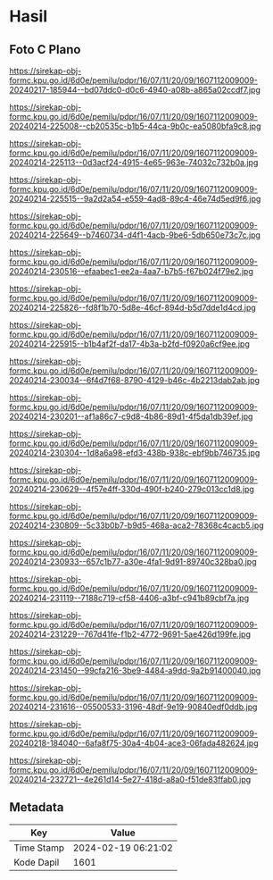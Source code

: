 # Hasil

## Foto C Plano

https://sirekap-obj-formc.kpu.go.id/6d0e/pemilu/pdpr/16/07/11/20/09/1607112009009-20240217-185944--bd07ddc0-d0c6-4940-a08b-a865a02ccdf7.jpg

https://sirekap-obj-formc.kpu.go.id/6d0e/pemilu/pdpr/16/07/11/20/09/1607112009009-20240214-225008--cb20535c-b1b5-44ca-9b0c-ea5080bfa9c8.jpg

https://sirekap-obj-formc.kpu.go.id/6d0e/pemilu/pdpr/16/07/11/20/09/1607112009009-20240214-225113--0d3acf24-4915-4e65-963e-74032c732b0a.jpg

https://sirekap-obj-formc.kpu.go.id/6d0e/pemilu/pdpr/16/07/11/20/09/1607112009009-20240214-225515--9a2d2a54-e559-4ad8-89c4-46e74d5ed9f6.jpg

https://sirekap-obj-formc.kpu.go.id/6d0e/pemilu/pdpr/16/07/11/20/09/1607112009009-20240214-225649--b7460734-d4f1-4acb-9be6-5db650e73c7c.jpg

https://sirekap-obj-formc.kpu.go.id/6d0e/pemilu/pdpr/16/07/11/20/09/1607112009009-20240214-230516--efaabec1-ee2a-4aa7-b7b5-f67b024f79e2.jpg

https://sirekap-obj-formc.kpu.go.id/6d0e/pemilu/pdpr/16/07/11/20/09/1607112009009-20240214-225826--fd8f1b70-5d8e-46cf-894d-b5d7dde1d4cd.jpg

https://sirekap-obj-formc.kpu.go.id/6d0e/pemilu/pdpr/16/07/11/20/09/1607112009009-20240214-225915--b1b4af2f-da17-4b3a-b2fd-f0920a6cf9ee.jpg

https://sirekap-obj-formc.kpu.go.id/6d0e/pemilu/pdpr/16/07/11/20/09/1607112009009-20240214-230034--6f4d7f68-8790-4129-b46c-4b2213dab2ab.jpg

https://sirekap-obj-formc.kpu.go.id/6d0e/pemilu/pdpr/16/07/11/20/09/1607112009009-20240214-230201--af1a86c7-c9d8-4b86-89d1-4f5da1db39ef.jpg

https://sirekap-obj-formc.kpu.go.id/6d0e/pemilu/pdpr/16/07/11/20/09/1607112009009-20240214-230304--1d8a6a98-efd3-438b-938c-ebf9bb746735.jpg

https://sirekap-obj-formc.kpu.go.id/6d0e/pemilu/pdpr/16/07/11/20/09/1607112009009-20240214-230629--4f57e4ff-330d-490f-b240-279c013cc1d8.jpg

https://sirekap-obj-formc.kpu.go.id/6d0e/pemilu/pdpr/16/07/11/20/09/1607112009009-20240214-230809--5c33b0b7-b9d5-468a-aca2-78368c4cacb5.jpg

https://sirekap-obj-formc.kpu.go.id/6d0e/pemilu/pdpr/16/07/11/20/09/1607112009009-20240214-230933--657c1b77-a30e-4fa1-9d91-89740c328ba0.jpg

https://sirekap-obj-formc.kpu.go.id/6d0e/pemilu/pdpr/16/07/11/20/09/1607112009009-20240214-231119--7188c719-cf58-4406-a3bf-c941b89cbf7a.jpg

https://sirekap-obj-formc.kpu.go.id/6d0e/pemilu/pdpr/16/07/11/20/09/1607112009009-20240214-231229--767d41fe-f1b2-4772-9691-5ae426d199fe.jpg

https://sirekap-obj-formc.kpu.go.id/6d0e/pemilu/pdpr/16/07/11/20/09/1607112009009-20240214-231450--99cfa216-3be9-4484-a9dd-9a2b91400040.jpg

https://sirekap-obj-formc.kpu.go.id/6d0e/pemilu/pdpr/16/07/11/20/09/1607112009009-20240214-231616--05500533-3196-48df-9e19-90840edf0ddb.jpg

https://sirekap-obj-formc.kpu.go.id/6d0e/pemilu/pdpr/16/07/11/20/09/1607112009009-20240218-184040--6afa8f75-30a4-4b04-ace3-06fada482624.jpg

https://sirekap-obj-formc.kpu.go.id/6d0e/pemilu/pdpr/16/07/11/20/09/1607112009009-20240214-232721--4e261d14-5e27-418d-a8a0-f51de83ffab0.jpg


## Metadata

| Key        | Value               |
| ---------- | ------------------- |
| Time Stamp | 2024-02-19 06:21:02 |
| Kode Dapil | 1601                |



